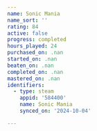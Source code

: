 ```yaml
---
name: Sonic Mania
name_sort: ''
rating: 84
active: false
progress: completed
hours_played: 24
purchased_on: .nan
started_on: .nan
beaten_on: .nan
completed_on: .nan
mastered_on: .nan
identifiers:
  - type: steam
    appid: '584400'
    name: Sonic Mania
    synced_on: '2024-10-04'

---
```

